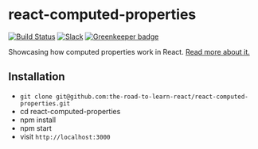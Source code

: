 # react-computed-properties

[![Build Status](https://travis-ci.org/the-road-to-learn-react/react-computed-properties.svg?branch=master)](https://travis-ci.org/the-road-to-learn-react/react-computed-properties) [![Slack](https://slack-the-road-to-learn-react.wieruch.com/badge.svg)](https://slack-the-road-to-learn-react.wieruch.com/) [![Greenkeeper badge](https://badges.greenkeeper.io/the-road-to-learn-react/react-computed-properties.svg)](https://greenkeeper.io/)

Showcasing how computed properties work in React. [Read more about it.](https://www.robinwieruch.de/react-computed-properties/)

## Installation

- `git clone git@github.com:the-road-to-learn-react/react-computed-properties.git`
- cd react-computed-properties
- npm install
- npm start
- visit `http://localhost:3000`
